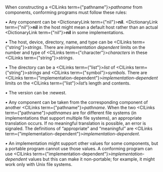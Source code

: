  



When constructing a <ClLinks  term={"pathname"}><i>pathname</i></ClLinks> from components, conforming programs must follow these rules: 



*•* Any component can be <DictionaryLink  term={"nil"}><b>nil</b></DictionaryLink>. <DictionaryLink  term={"nil"}><b>nil</b></DictionaryLink> in the host might mean a default host rather than an actual <DictionaryLink  term={"nil"}><b>nil</b></DictionaryLink> in some implementations. 



*•* The host, device, directory, name, and type can be <ClLinks  term={"string"}><i>strings</i></ClLinks>. There are *implementation dependent* limits on the number and type of <ClLinks  term={"character"}><i>characters</i></ClLinks> in these <ClLinks  term={"string"}><i>strings</i></ClLinks>. 



*•* The directory can be a <ClLinks  term={"list"}><i>list</i></ClLinks> of <ClLinks  term={"string"}><i>strings</i></ClLinks> and <ClLinks  term={"symbol"}><i>symbols</i></ClLinks>. There are <ClLinks  term={"implementation-dependent"}><i>implementation-dependent</i></ClLinks> limits on the <ClLinks  term={"list"}><i>list</i></ClLinks>’s length and contents. 



*•* The version can be :newest. 



*•* Any component can be taken from the corresponding component of another <ClLinks  term={"pathname"}><i>pathname</i></ClLinks>. When the two <ClLinks  term={"pathname"}><i>pathnames</i></ClLinks> are for different file systems (in implementations that support multiple file systems), an appropriate translation occurs. If no meaningful translation is possible, an error is signaled. The definitions of “appropriate” and “meaningful” are <ClLinks  term={"implementation-dependent"}><i>implementation-dependent</i></ClLinks>. 



*•* An implementation might support other values for some components, but a portable program cannot use those values. A conforming program can use <ClLinks  term={"implementation-dependent"}><i>implementation-dependent</i></ClLinks> values but this can make it non-portable; for example, it might work only with Unix file systems. 



